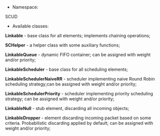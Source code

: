 * Namespace:

SCUD

* Available classes:

**Linkable** - base class for all elements; implements chaining operations;

**SCHelper** - a helper class with some auxiliary functions;

**LinkableQueue** - dynamic FIFO container; can be assigned with weight and/or priority;

**LinkableScheduler** - base class for all scheduling elements;

**LinkableSchedulerNaiveRR** - scheduler implementing naive Round Robin scheduling strategy;can be assigned with weight and/or priority;

**LinkableSchedulerPriority** - scheduler implementing priority scheduling strategy; can be assigned with weight and/or priority;

**LinkableNull** - stub element, discarding all incoming objects;

**LinkableDropper** - element discarding incoming packet based on some criteria. Probabilistic discarding applied by default; can be assigned with weight and/or priority;

